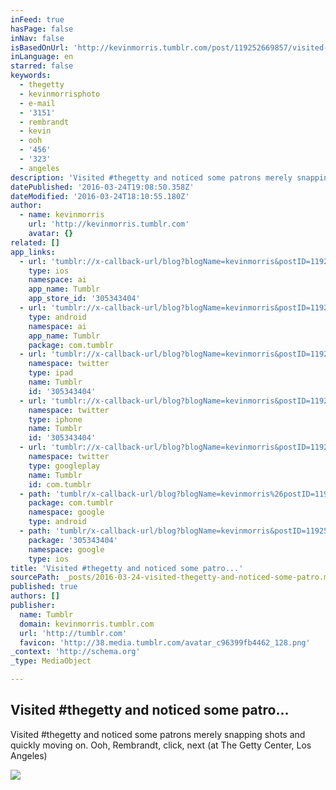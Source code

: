 ```yaml
---
inFeed: true
hasPage: false
inNav: false
isBasedOnUrl: 'http://kevinmorris.tumblr.com/post/119252669857/visited-thegetty-and-noticed-some-patrons-merely?is_related_post=1'
inLanguage: en
starred: false
keywords:
  - thegetty
  - kevinmorrisphoto
  - e-mail
  - '3151'
  - rembrandt
  - kevin
  - ooh
  - '456'
  - '323'
  - angeles
description: 'Visited #thegetty and noticed some patrons merely snapping shots and quickly moving on. Ooh, Rembrandt, click, next (at The Getty Center, Los Angeles)'
datePublished: '2016-03-24T19:08:50.358Z'
dateModified: '2016-03-24T18:10:55.180Z'
author:
  - name: kevinmorris
    url: 'http://kevinmorris.tumblr.com'
    avatar: {}
related: []
app_links:
  - url: 'tumblr://x-callback-url/blog?blogName=kevinmorris&postID=119252669857'
    type: ios
    namespace: ai
    app_name: Tumblr
    app_store_id: '305343404'
  - url: 'tumblr://x-callback-url/blog?blogName=kevinmorris&postID=119252669857'
    type: android
    namespace: ai
    app_name: Tumblr
    package: com.tumblr
  - url: 'tumblr://x-callback-url/blog?blogName=kevinmorris&postID=119252669857&referrer=twitter-cards'
    namespace: twitter
    type: ipad
    name: Tumblr
    id: '305343404'
  - url: 'tumblr://x-callback-url/blog?blogName=kevinmorris&postID=119252669857&referrer=twitter-cards'
    namespace: twitter
    type: iphone
    name: Tumblr
    id: '305343404'
  - url: 'tumblr://x-callback-url/blog?blogName=kevinmorris&postID=119252669857&referrer=twitter-cards'
    namespace: twitter
    type: googleplay
    name: Tumblr
    id: com.tumblr
  - path: 'tumblr/x-callback-url/blog?blogName=kevinmorris%26postID=119252669857'
    package: com.tumblr
    namespace: google
    type: android
  - path: 'tumblr/x-callback-url/blog?blogName=kevinmorris&postID=119252669857'
    package: '305343404'
    namespace: google
    type: ios
title: 'Visited #thegetty and noticed some patro...'
sourcePath: _posts/2016-03-24-visited-thegetty-and-noticed-some-patro.md
published: true
authors: []
publisher:
  name: Tumblr
  domain: kevinmorris.tumblr.com
  url: 'http://tumblr.com'
  favicon: 'http://38.media.tumblr.com/avatar_c96399fb4462_128.png'
_context: 'http://schema.org'
_type: MediaObject

---
```

<article style=""><h1>Visited #thegetty and noticed some patro...</h1><p>Visited #thegetty and noticed some patrons merely snapping shots and quickly moving on. Ooh, Rembrandt, click, next (at The Getty Center, Los Angeles)</p><img src="https://s3-us-west-2.amazonaws.com/the-grid-img/p/440647499ead45d8b54e27f427f5acfc14619b67.jpg" /></article>